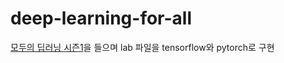 # deep-learning-for-all

[모두의 딥러닝 시즌1](https://hunkim.github.io/ml/)을 들으며 lab 파일을 tensorflow와 pytorch로 구현
